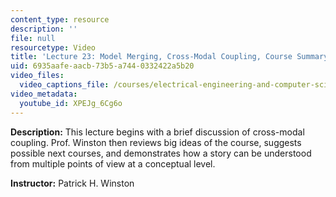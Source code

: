 ```yaml
---
content_type: resource
description: ''
file: null
resourcetype: Video
title: 'Lecture 23: Model Merging, Cross-Modal Coupling, Course Summary'
uid: 6935aafe-aacb-73b5-a744-0332422a5b20
video_files:
  video_captions_file: /courses/electrical-engineering-and-computer-science/6-034-artificial-intelligence-fall-2010/lecture-videos/lecture-23-model-merging-cross-modal-coupling-course-summary/XPEJg_6Cg6o.vtt
video_metadata:
  youtube_id: XPEJg_6Cg6o
---
```


**Description:** This lecture begins with a brief discussion of cross-modal coupling. Prof. Winston then reviews big ideas of the course, suggests possible next courses, and demonstrates how a story can be understood from multiple points of view at a conceptual level.

**Instructor:** Patrick H. Winston